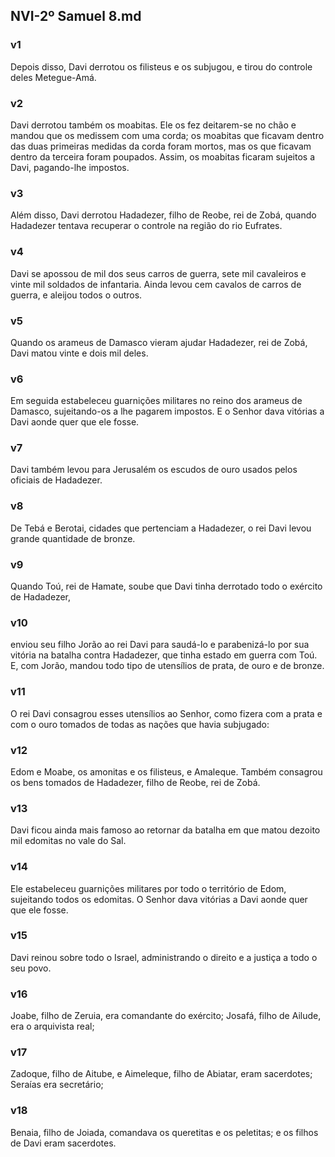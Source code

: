 ## NVI-2º Samuel 8.md
### v1
 Depois disso, Davi derrotou os filisteus e os subjugou, e tirou do controle deles Metegue-Amá.
### v2
 Davi derrotou também os moabitas. Ele os fez deitarem-se no chão e mandou que os medissem com uma corda; os moabitas que ficavam dentro das duas primeiras medidas da corda foram mortos, mas os que ficavam dentro da terceira foram poupados. Assim, os moabitas ficaram sujeitos a Davi, pagando-lhe impostos.
### v3
 Além disso, Davi derrotou Hadadezer, filho de Reobe, rei de Zobá, quando Hadadezer tentava recuperar o controle na região do rio Eufrates.
### v4
 Davi se apossou de mil dos seus carros de guerra, sete mil cavaleiros e vinte mil soldados de infantaria. Ainda levou cem cavalos de carros de guerra, e aleijou todos o outros.
### v5
 Quando os arameus de Damasco vieram ajudar Hadadezer, rei de Zobá, Davi matou vinte e dois mil deles.
### v6
 Em seguida estabeleceu guarnições militares no reino dos arameus de Damasco, sujeitando-os a lhe pagarem impostos. E o Senhor dava vitórias a Davi aonde quer que ele fosse.
### v7
 Davi também levou para Jerusalém os escudos de ouro usados pelos oficiais de Hadadezer.
### v8
 De Tebá e Berotai, cidades que pertenciam a Hadadezer, o rei Davi levou grande quantidade de bronze.
### v9
 Quando Toú, rei de Hamate, soube que Davi tinha derrotado todo o exército de Hadadezer,
### v10
 enviou seu filho Jorão ao rei Davi para saudá-lo e parabenizá-lo por sua vitória na batalha contra Hadadezer, que tinha estado em guerra com Toú. E, com Jorão, mandou todo tipo de utensílios de prata, de ouro e de bronze.
### v11
 O rei Davi consagrou esses utensílios ao Senhor, como fizera com a prata e com o ouro tomados de todas as nações que havia subjugado:
### v12
 Edom e Moabe, os amonitas e os filisteus, e Amaleque. Também consagrou os bens tomados de Hadadezer, filho de Reobe, rei de Zobá.
### v13
 Davi ficou ainda mais famoso ao retornar da batalha em que matou dezoito mil edomitas no vale do Sal.
### v14
 Ele estabeleceu guarnições militares por todo o território de Edom, sujeitando todos os edomitas. O Senhor dava vitórias a Davi aonde quer que ele fosse.
### v15
 Davi reinou sobre todo o Israel, administrando o direito e a justiça a todo o seu povo.
### v16
 Joabe, filho de Zeruia, era comandante do exército; Josafá, filho de Ailude, era o arquivista real;
### v17
 Zadoque, filho de Aitube, e Aimeleque, filho de Abiatar, eram sacerdotes; Seraías era secretário;
### v18
 Benaia, filho de Joiada, comandava os queretitas e os peletitas; e os filhos de Davi eram sacerdotes.
